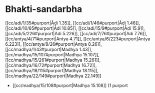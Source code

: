 # Bhakti-sandarbha

[[cc/adi/1/35#purport|Ādi 1.35]], [[cc/adi/1/46#purport|Ādi 1.46]], [[cc/adi/10/85#purport|Ādi 10.85]], [[cc/adi/15/9#purport|Ādi 15.9]], [[cc/adi/5/226#purport|Ādi 5.226]], [[cc/adi/7/76#purport|Ādi 7.76]], [[cc/antya/4/71#purport|Antya 4.71]], [[cc/antya/6/223#purport|Antya 6.223]], [[cc/antya/8/26#purport|Antya 8.26]], [[cc/madhya/1/43#purport|Madhya 1.43]], [[cc/madhya/15/107#purport|Madhya 15.107]], [[cc/madhya/15/261#purport|Madhya 15.261]], [[cc/madhya/16/72#purport|Madhya 16.72]], [[cc/madhya/18/115#purport|Madhya 18.115]], [[cc/madhya/22/149#purport|Madhya 22.149]]

*  [[cc/madhya/15/108#purport|Madhya 15.108]] (1 purport
